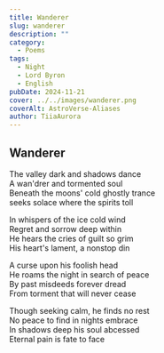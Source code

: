 ```yaml
---
title: Wanderer
slug: wanderer
description: ""
category:
  - Poems
tags:
  - Night
  - Lord Byron
  - English
pubDate: 2024-11-21
cover: ../../images/wanderer.png
coverAlt: AstroVerse-Aliases
author: TiiaAurora
---
```


## Wanderer

The valley dark and shadows dance<br/>
A wan'drer and tormented soul<br/>
Beneath the moons' cold ghostly trance<br/>
seeks solace where the spirits toll<br/>

In whispers of the ice cold wind<br/>
Regret and sorrow deep within<br/>
He hears the cries of guilt so grim<br/>
His heart's lament, a nonstop din<br/>

A curse upon his foolish head<br/>
He roams the night in search of peace<br/>
By past misdeeds forever dread<br/>
From torment that will never cease<br/>

Though seeking calm, he finds no rest<br/>
No peace to find in nights embrace<br/>
In shadows deep his soul abcessed<br/>
Eternal pain is fate to face<br/>
